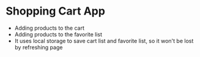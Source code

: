 # Shopping Cart App

* Adding products to the cart
* Adding products to the favorite list
* It uses local storage to save cart list and favorite list, so it won't be lost by refreshing page